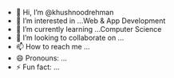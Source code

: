 - 👋 Hi, I’m @khushnoodrehman
- 👀 I’m interested in ...Web & App Development
- 🌱 I’m currently learning ...Computer Science
- 💞️ I’m looking to collaborate on ...
- 📫 How to reach me ...
- 😄 Pronouns: ...
- ⚡ Fun fact: ...

<!---
khushnoodrehman/khushnoodrehman is a ✨ special ✨ repository because its `README.md` (this file) appears on your GitHub profile.
You can click the Preview link to take a look at your changes.
--->
